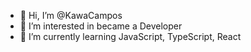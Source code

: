 - 👋 Hi, I’m @KawaCampos
- 👀 I’m interested in became a Developer
- 🌱 I’m currently learning JavaScript, TypeScript, React
